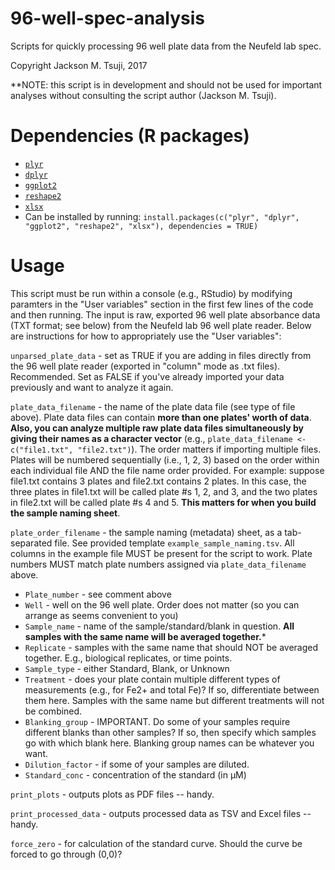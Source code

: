 # 96-well-spec-analysis
Scripts for quickly processing 96 well plate data from the Neufeld lab spec.

Copyright Jackson M. Tsuji, 2017

**NOTE: this script is in development and should not be used for important analyses without consulting the script author (Jackson M. Tsuji).

# Dependencies (R packages)
* [`plyr`](https://cran.r-project.org/web/packages/plyr/index.html)
* [`dplyr`](http://dplyr.tidyverse.org)
* [`ggplot2`](http://ggplot2.tidyverse.org)
* [`reshape2`](https://cran.r-project.org/web/packages/reshape2/index.html)
* [`xlsx`](https://cran.r-project.org/web/packages/xlsx/index.html)
* Can be installed by running: `install.packages(c("plyr", "dplyr", "ggplot2", "reshape2", "xlsx"), dependencies = TRUE)`

# Usage
This script must be run within a console (e.g., RStudio) by modifying paramters in the "User variables" section in the first few lines of the code and then running. The input is raw, exported 96 well plate absorbance data (TXT format; see below) from the Neufeld lab 96 well plate reader. Below are instructions for how to appropriately use the "User variables":

```unparsed_plate_data``` - set as TRUE if you are adding in files directly from the 96 well plate reader (exported in "column" mode as .txt files). Recommended. Set as FALSE if you've already imported your data previously and want to analyze it again.

```plate_data_filename``` - the name of the plate data file (see type of file above). Plate data files can contain **more than one plates' worth of data**. **Also, you can analyze multiple raw plate data files simultaneously by giving their names as a character vector** (e.g., ```plate_data_filename <- c("file1.txt", "file2.txt")```). The order matters if importing multiple files. Plates will be numbered sequentially (i.e., 1, 2, 3) based on the order within each individual file AND the file name order provided. For example: suppose file1.txt contains 3 plates and file2.txt contains 2 plates. In this case, the three plates in file1.txt will be called plate #s 1, 2, and 3, and the two plates in file2.txt will be called plate #s 4 and 5. **This matters for when you build the sample naming sheet**.

```plate_order_filename``` - the sample naming (metadata) sheet, as a tab-separated file. See provided template ```example_sample_naming.tsv```. All columns in the example file MUST be present for the script to work. Plate numbers MUST match plate numbers assigned via ```plate_data_filename``` above.
- ```Plate_number``` - see comment above
- ```Well``` - well on the 96 well plate. Order does not matter (so you can arrange as seems convenient to you)
- ```Sample_name``` - name of the sample/standard/blank in question. **All samples with the same name will be averaged together.***
- ```Replicate``` - samples with the same name that should NOT be averaged together. E.g., biological replicates, or time points.
- ```Sample_type``` - either Standard, Blank, or Unknown
- ```Treatment``` - does your plate contain multiple different types of measurements (e.g., for Fe2+ and total Fe)? If so, differentiate between them here. Samples with the same name but different treatments will not be combined.
- ```Blanking_group``` - IMPORTANT. Do some of your samples require different blanks than other samples? If so, then specify which samples go with which blank here. Blanking group names can be whatever you want.
- ```Dilution_factor``` - if some of your samples are diluted.
- ```Standard_conc``` - concentration of the standard (in µM)

```print_plots``` - outputs plots as PDF files -- handy.

```print_processed_data``` - outputs processed data as TSV and Excel files -- handy.

```force_zero``` - for calculation of the standard curve. Should the curve be forced to go through (0,0)?
